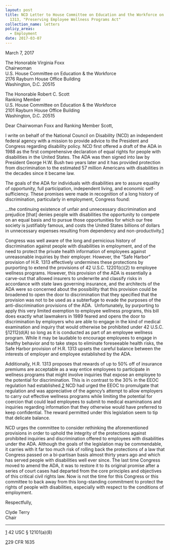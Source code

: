 ```yaml
---
layout: post
title: NCD Letter to House Committee on Education and the Workforce on the H.R.
  1313, "Preserving Employee Wellness Programs Act"
collection_name: letters
policy_areas:
  - Employment
date: 2017-03-07
---
```

March 7, 2017

The Honorable Virginia Foxx\
Chairwoman\
U.S. House Committee on Education & the Workforce\
2176 Rayburn House Office Building\
Washington, D.C. 20515

The Honorable Robert C. Scott\
Ranking Member\
U.S. House Committee on Education & the Workforce\
2101 Rayburn House Office Building\
Washington, D.C. 20515

Dear Chairwoman Foxx and Ranking Member Scott,

I write on behalf of the National Council on Disability (NCD) an independent federal agency with a mission to provide advice to the President and Congress regarding disability policy. NCD first offered a draft of the ADA in 1988 as the first comprehensive declaration of equal rights for people with disabilities in the United States. The ADA was then signed into law by President George H.W. Bush two years later and it has provided protection from discrimination to the estimated 57 million Americans with disabilities in the decades since it became law.

The goals of the ADA for individuals with disabilities are to assure equality of opportunity, full participation, independent living, and economic self-sufficiency. These promises were made in recognition of a long history of discrimination, particularly in employment, Congress found:

…the continuing existence of unfair and unnecessary discrimination and prejudice \[that] denies people with disabilities the opportunity to compete on an equal basis and to pursue those opportunities for which our free society is justifiably famous, and costs the United States billions of dollars in unnecessary expenses resulting from dependency and non-productivity.[1](https://ncd.gov/publications/2017/ncd-letter-ed-workforce-hr-1313#_ftn1)

Congress was well aware of the long and pernicious history of discrimination against people with disabilities in employment, and of the need to protect the private health information of employees against unreasonable inquiries by their employer. However, the “Safe Harbor” provision of H.R. 1313 effectively undermines these protections by purporting to extend the provisions of 42 U.S.C. 12201(c)(2) to employee wellness programs. However, this provision of the ADA is essentially a carve-out that allowed insurers to underwrite and classify risks in accordance with state laws governing insurance, and the architects of the ADA were so concerned about the possibility that this provision could be broadened to open the door to discrimination that they specified that the provision was not to be used as a subterfuge to evade the purposes of the anti-discrimination provisions of the ADA.  Unfortunately, by purporting to apply this very limited exemption to employee wellness programs, this bill does exactly what lawmakers in 1989 feared and opens the door to discrimination by employers who are able to engage in the kind of medical examination and inquiry that would otherwise be prohibited under 42 U.S.C. §12112(d(A) so long as it is conducted as part of an employee wellness program. While it may be laudable to encourage employees to engage in healthy behavior and to take steps to eliminate foreseeable health risks, the Safe Harbor provision of H.R. 1313 upsets the careful balance between the interests of employer and employee established by the ADA.

Additionally, H.R. 1313 proposes that rewards of up to 50% off of insurance premiums are acceptable as a way entice employees to participate in wellness programs that might involve inquiries that expose an employee to the potential for discrimination. This is in contrast to the 30% in the EEOC regulation had established.[2](https://ncd.gov/publications/2017/ncd-letter-ed-workforce-hr-1313#_ftn2) NCD had urged the EEOC to promulgate that regulation and was appreciative of the agency’s attempt to allow employers to carry out effective wellness programs while limiting the potential for coercion that could lead employees to submit to medical examinations and inquiries regarding information that they otherwise would have preferred to keep confidential. The reward permitted under this legislation seem to tip that delicate balance.

NCD urges the committee to consider rethinking the aforementioned provisions in order to uphold the integrity of the protections against prohibited inquiries and discrimination offered to employees with disabilities under the ADA. Although the goals of the legislation may be commendable, it carries with it far too much risk of rolling back the protections of a law that Congress passed on a bi-partisan basis almost thirty years ago and which has served people with disabilities well ever since. The last time Congress moved to amend the ADA, it was to restore it to its original promise after a series of court cases had departed from the core principles and objectives of this critical civil rights law. Now is not the time for this Congress or this committee to back away from this long-standing commitment to protect the rights of people with disabilities, especially with respect to the conditions of employment.

Respectfully,

Clyde Terry\
Chair



- - -

[1](https://ncd.gov/publications/2017/ncd-letter-ed-workforce-hr-1313#_ftnref1) 42 USC § 12101(a)(8)

[2](https://ncd.gov/publications/2017/ncd-letter-ed-workforce-hr-1313#_ftnref2)29 CFR 1635

